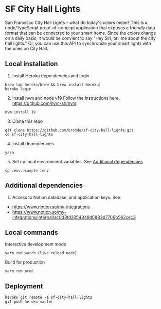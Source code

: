 # SF City Hall Lights 

San Francisco City Hall Lights – what do today's colors mean? This is a node/TypeScript proof-of-concept application that exposes a friendly data format that can be connected to your smart home.  Since the colors change on a daily basis, it would be convient to say "Hey Siri, tell me about the city hall lights." Or, you can use this API to synchronize your smart lights with the ones on City Hall.

## Local installation

1. Install Heroku dependencies and login
```
brew tap heroku/brew && brew install heroku]
heroku login
```

2. Install nvm and node v19 
Follow the instructions here. https://github.com/nvm-sh/nvm
```
nvm install 19
```

3. Clone this repo
```
git clone https://github.com/brohde/sf-city-hall-lights.git
cd sf-city-hall-lights
```

4. Install dependencies
```
yarn
```

5. Set up local environment variables.
See [Additional dependencies](#additional-dependencies)

```
cp .env.example .env
```

## Additional dependencies
1. Access to Notion database, and application keys. See:
* https://www.notion.so/my-integrations
* https://www.notion.so/my-integrations/internal/ac0d3fd3354349d0883d7706b562cec3

## Local commands

Interactive development mode
```
yarn run watch (live reload mode)
```

Build for production
```
yarn run prod
```

## Deployment

```
heroku git remote -a sf-city-hall-lights
git push heroku master
```

